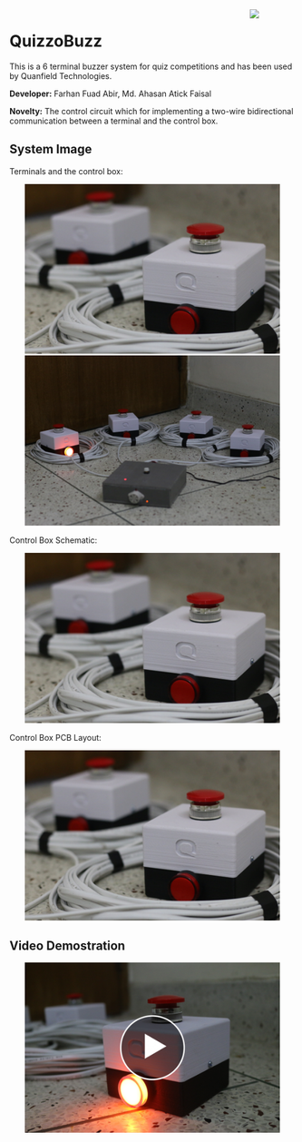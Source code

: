 <img align="right" src="https://img.shields.io/github/license/farhanfuadabir/QuizzoBuzz" width="80">



# QuizzoBuzz

This is a 6 terminal buzzer system for quiz competitions and has been used by Quanfield Technologies.

**Developer:** Farhan Fuad Abir, Md. Ahasan Atick Faisal

**Novelty:** The control circuit which for implementing a two-wire bidirectional communication between a terminal and the control box.

## System Image
Terminals and the control box:
<p align="center">
<img src="https://github.com/farhanfuadabir/QuizzoBuzz/blob/main/image_1.JPG" width="450">
<img src="https://github.com/farhanfuadabir/QuizzoBuzz/blob/main/image_2.JPG" width="450">
</p>

Control Box Schematic:
<p align="center">
<img src="https://github.com/farhanfuadabir/QuizzoBuzz/blob/main/image_1.JPG" width="450">
</p>

Control Box PCB Layout:
<p align="center">
<img src="https://github.com/farhanfuadabir/QuizzoBuzz/blob/main/image_1.JPG" width="450">
</p>




## Video Demostration

<p align="center">
  <a href="https://youtu.be/IMMR1gULcXM">
    <img src="video_thumbnail.JPG" width="450"/>
  </a>
</p>
